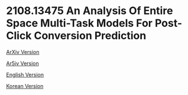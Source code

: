 # 2108.13475 An Analysis Of Entire Space Multi-Task Models For Post-Click Conversion Prediction

[ArXiv Version](https://arxiv.org/abs/2108.13475)

[Ar5iv Version](https://ar5iv.org/abs/2108.13475)

[English Version](https://raw.githack.com/kh-kim/arxiv-translator/master/papers/2108.13475/paper.en.html)

[Korean Version](https://raw.githack.com/kh-kim/arxiv-translator/master/papers/2108.13475/paper.ko.html)